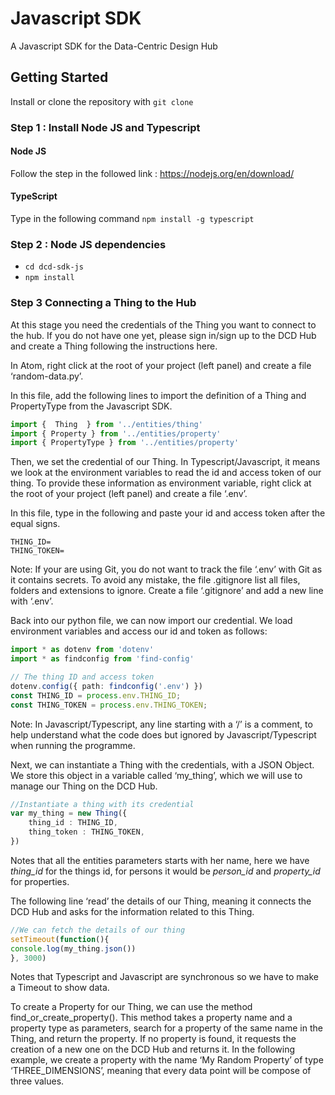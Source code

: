 # Javascript SDK

A Javascript SDK for the Data-Centric Design Hub

## Getting Started

Install or clone the repository with `git clone`

### Step 1 : Install Node JS and Typescript

#### Node JS 
Follow the step in the followed link : https://nodejs.org/en/download/
#### TypeScript
Type in the following command
`npm install -g typescript`

### Step 2 : Node JS dependencies
- `cd dcd-sdk-js`
- `npm install`

### Step 3 Connecting a Thing to the Hub

At this stage you need the credentials of the Thing you want to connect to the hub. If you do not have one yet, please sign in/sign up to the DCD Hub and create a Thing following the instructions here.

In Atom, right click at the root of your project (left panel) and create a file ‘random-data.py’.

In this file, add the following lines to import the definition of a Thing and PropertyType from the Javascript SDK.

```ts
import {  Thing  } from '../entities/thing'
import { Property } from '../entities/property'
import { PropertyType } from '../entities/property'
```

Then, we set the credential of our Thing. In Typescript/Javascript, it means we look at the environment variables to read the id and access token of our thing. To provide these information as environment variable, right click at the root of your project (left panel) and create a file ‘.env’.

In this file, type in the following and paste your id and access token after the equal signs.

```
THING_ID=
THING_TOKEN=
```


Note: If your are using Git, you do not want to track the file ‘.env’ with Git as it contains secrets. To avoid any mistake, the file .gitignore list all files, folders and extensions to ignore. Create a file ‘.gitignore’ and add a new line with ‘.env’.

Back into our python file, we can now import our credential. We load environment variables and access our id and token as follows:


```ts
import * as dotenv from 'dotenv'
import * as findconfig from 'find-config'

// The thing ID and access token
dotenv.config({ path: findconfig('.env') })
const THING_ID = process.env.THING_ID;
const THING_TOKEN = process.env.THING_TOKEN;
```

Note: In Javascript/Typescript, any line starting with a ‘/’ is a comment, to help understand what the code does but ignored by Javascript/Typescript when running the programme.

Next, we can instantiate a Thing with the credentials, with a JSON Object. We store this object in a variable called ‘my_thing’, which we will use to manage our Thing on the DCD Hub.

```ts
//Instantiate a thing with its credential
var my_thing = new Thing({
    thing_id : THING_ID,
    thing_token : THING_TOKEN,
})
```

Notes that all the entities parameters starts with her name, here we have *thing_id* for the things id, for persons it would be *person_id* and *property_id* for properties.

The following line ‘read’ the details of our Thing, meaning it connects the DCD Hub and asks for the information related to this Thing.

```ts
//We can fetch the details of our thing
setTimeout(function(){ 
console.log(my_thing.json())
}, 3000)
```

Notes that Typescript and Javascript are synchronous so we have to make a Timeout to show data.

To create a Property for our Thing, we can use the method find_or_create_property(). This method takes a property name and a property type as parameters, search for a property of the same name in the Thing, and return the property. If no property is found, it requests the creation of a new one on the DCD Hub and returns it. In the following example, we create a property with the name ‘My Random Property’ of type ‘THREE_DIMENSIONS’, meaning that every data point will be compose of three values.